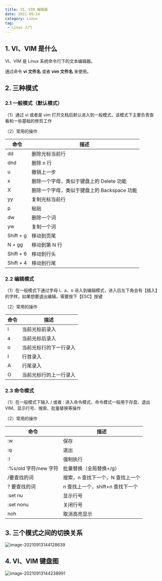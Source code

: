 ```yaml
---
title: VI、VIM 编辑器
date: 2021-09-14
category: Linux
tag:
 - Linux 入门
---
```


## 1. VI、VIM 是什么

VI、VIM 是 Linux 系统命令行下的文本编辑器。

通过命令 **vi 文件名** 或者 **vim 文件名** 来使用。

## 2. 三种模式

### 2.1 一般模式（默认模式）

（1）通过 vi 或者是 vim 打开文档后默认进入到一般模式，该模式下主要负责查看和一些基础的修剪工作

（2）常用的操作

| 命令          | 描述                                        |
| ------------- | ------------------------------------------- |
| dd            | 删除光标当前行                              |
| dnd           | 删除 n 行                                   |
| u             | 撤销上一步                                  |
| x             | 删除一个字母，类似于键盘上的 Delete 功能    |
| X             | 删除一个字母，类似于键盘上的 Backspace 功能 |
| yy            | 复制光标当前行                              |
| p             | 粘贴                                        |
| dw            | 删除一个词                                  |
| yw            | 复制一个词                                  |
| Shift + g     | 移动到页尾                                  |
| N + gg        | 移动到第 N 行                               |
| Shift + 6     | 移动到行头                                  |
| Shift + 4     | 移动到行尾                                  |

### 2.2 编辑模式

（1）在一般模式下通过字母 i、a、o 进入到编辑模式，进入后左下角会有【插入】的字样，如果想要退出编辑，需要按下【ESC】按键

（2）常用的操作

| 命令 | 描述                   |
| ---- | ---------------------- |
| i    | 当前光标前录入         |
| a    | 当前光标后录入         |
| o    | 当前光标行的下一行录入 |
| I    | 行首录入               |
| A    | 行尾录入               |
| O    | 当前光标行的上一行录入 |

### 2.3 命令模式

（1）在一般模式下输入 / 或者 : 进入命令模式，命令模式一般用于存盘、退出 VIM、显示行号、搜索、批量替换等操作

（2）常用的操作

| 命令                  | 描述                             |
| --------------------- | -------------------------------- |
| :w                    | 保存                             |
| :q                    | 退出                             |
| :!                    | 强制执行                         |
| :%s/old 字符/new 字符 | 批量替换（全局替换+/g）          |
| /要查找的词           | 搜索，n 查找下一个，N 查找上一个 |
| ? 要查找的词          | n 查找上一个，shift+n 查找下一个 |
| :set nu               | 显示行号                         |
| :set nonu             | 关闭行号                         |
| noh                   | 取消高亮显示                     |

## 3. 三个模式之间的切换关系

![image-20210913144128639](https://pet-hkw.oss-cn-shenzhen.aliyuncs.com/image/new_blog_system/linux/image-20210913144128639.png)

## 4. VI、VIM 键盘图

![image-20210913144238991](https://pet-hkw.oss-cn-shenzhen.aliyuncs.com/image/new_blog_system/linux/image-20210913144238991.png)